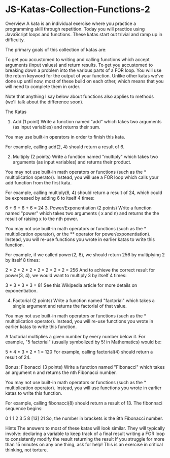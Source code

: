 # JS-Katas-Collection-Functions-2
Overview
A kata is an individual exercise where you practice a programming skill through repetition. Today you will practice using JavaScript loops and functions. These katas start out trivial and ramp up in difficulty.

The primary goals of this collection of katas are:

To get you accustomed to writing and calling functions which accept arguments (input values) and return results.
To get you accustomed to breaking down a problem into the various parts of a FOR loop.
You will use the return keyword for the output of your function. Unlike other katas we've done up until now, most of these build on each other, which means that you will need to complete them in order.

Note that anything I say below about functions also applies to methods (we'll talk about the difference soon).

The Katas
1. Add (1 point)
Write a function named "add" which takes two arguments (as input variables) and returns their sum.

You may use built-in operators in order to finish this kata.

For example, calling add(2, 4) should return a result of 6.

2. Multiply (2 points)
Write a function named "multiply" which takes two arguments (as input variables) and returns their product.

You may not use built-in math operators or functions (such as the * multiplication operator). Instead, you will use a FOR loop which calls your add function from the first kata.

For example, calling multiply(6, 4) should return a result of 24, which could be expressed by adding 6 to itself 4 times:

6 + 6 + 6 + 6 = 24
3. Power/Exponentiation (2 points)
Write a function named "power" which takes two arguments ( x and n) and returns the the result of raising x to the nth power.

You may not use built-in math operators or functions (such as the * multiplication operator), or the ** operator for power/exponentiation). Instead, you will re-use functions you wrote in earlier katas to write this function.

For example, if we called power(2, 8), we should return 256 by multiplying 2 by itself 8 times:

2 * 2 * 2 * 2 * 2 * 2 * 2 * 2 = 256
And to achieve the correct result for power(3, 4), we would want to multiply 3 by itself 4 times:

3 * 3 * 3 * 3 = 81
See this Wikipedia article for more details on exponentiation.

4. Factorial (2 points)
Write a function named "factorial" which takes a single argument and returns the factorial of that value.

You may not use built-in math operators or functions (such as the * multiplication operator). Instead, you will re-use functions you wrote in earlier katas to write this function.

A factorial multiplies a given number by every number below it. For example, "5 factorial" (usually symbolized by 5! in Mathematics) would be:

5 * 4 * 3 * 2 * 1 = 120
For example, calling factorial(4) should return a result of 24.

Bonus: Fibonacci (3 points)
Write a function named "Fibonacci" which takes an argument n and returns the nth Fibonacci number.

You may not use built-in math operators or functions (such as the * multiplication operator). Instead, you will use functions you wrote in earlier katas to write this function.

For example, calling fibonacci(8) should return a result of 13. The fibonnaci sequence begins:

0  1  1  2  3  5  8  [13]  21
So, the number in brackets is the 8th Fibonacci number.

Hints
The answers to most of these katas will look similar. They will typically involve:
declaring a variable to keep track of a final result
writing a FOR loop to consistently modify the result
returning the result
If you struggle for more than 15 minutes on any one thing, ask for help! This is an exercise in critical thinking, not torture.
